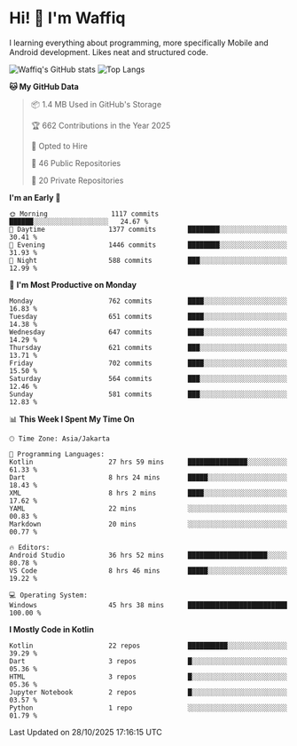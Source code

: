 
# Hi! 👋 I'm Waffiq

I learning everything about programming, more specifically Mobile and Android development. Likes neat and structured code.

<!-- Get to know more about me?

<a href="https://www.linkedin.com/in/waffiqaziz/"><img src="https://img.shields.io/static/v1?label=%20&message=LinkedIn&logo=linkedin&logoColor=white&color=0A66C2&style=for-the-badge" alt="LinkedIn"></a>
<a href="https://www.instagram.com/waffiqaziz/"><img src="https://img.shields.io/static/v1?label=%20&message=instagram&logo=instagram&logoColor=white&labelColor=%23E1306C&color=%23E1306C&style=for-the-badge" alt="Instagram"></a>
<a href="https://web.facebook.com/WaffiqAziz/"><img src="https://img.shields.io/static/v1?label=%20&message=Facebook&logo=facebook&logoColor=white&color=1877F2&style=for-the-badge" alt="Facebook"></a>
<a href="https://twitter.com/waffiqaziz"><img src="https://img.shields.io/static/v1?label=%20&message=X&logo=x&logoColor=white&color=000000&style=for-the-badge" alt="X"></a> -->

![Waffiq's GitHub stats](https://github-readme-stats-eight-theta.vercel.app/api?username=waffiqaziz&show_icons=true&include_all_commits=true&count_private=true&theme=dark)
![Top Langs](https://github-readme-stats.vercel.app/api/top-langs/?username=waffiqaziz&layout=compact&langs_count=8&theme=dark)

<!--START_SECTION:waka-->
**🐱 My GitHub Data** 

> 📦 1.4 MB Used in GitHub's Storage 
 > 
> 🏆 662 Contributions in the Year 2025
 > 
> 💼 Opted to Hire
 > 
> 📜 46 Public Repositories 
 > 
> 🔑 20 Private Repositories 
 > 
**I'm an Early 🐤** 

```text
🌞 Morning                1117 commits        ██████░░░░░░░░░░░░░░░░░░░   24.67 % 
🌆 Daytime                1377 commits        ████████░░░░░░░░░░░░░░░░░   30.41 % 
🌃 Evening                1446 commits        ████████░░░░░░░░░░░░░░░░░   31.93 % 
🌙 Night                  588 commits         ███░░░░░░░░░░░░░░░░░░░░░░   12.99 % 
```
📅 **I'm Most Productive on Monday** 

```text
Monday                   762 commits         ████░░░░░░░░░░░░░░░░░░░░░   16.83 % 
Tuesday                  651 commits         ████░░░░░░░░░░░░░░░░░░░░░   14.38 % 
Wednesday                647 commits         ████░░░░░░░░░░░░░░░░░░░░░   14.29 % 
Thursday                 621 commits         ███░░░░░░░░░░░░░░░░░░░░░░   13.71 % 
Friday                   702 commits         ████░░░░░░░░░░░░░░░░░░░░░   15.50 % 
Saturday                 564 commits         ███░░░░░░░░░░░░░░░░░░░░░░   12.46 % 
Sunday                   581 commits         ███░░░░░░░░░░░░░░░░░░░░░░   12.83 % 
```


📊 **This Week I Spent My Time On** 

```text
🕑︎ Time Zone: Asia/Jakarta

💬 Programming Languages: 
Kotlin                   27 hrs 59 mins      ███████████████░░░░░░░░░░   61.33 % 
Dart                     8 hrs 24 mins       █████░░░░░░░░░░░░░░░░░░░░   18.43 % 
XML                      8 hrs 2 mins        ████░░░░░░░░░░░░░░░░░░░░░   17.62 % 
YAML                     22 mins             ░░░░░░░░░░░░░░░░░░░░░░░░░   00.83 % 
Markdown                 20 mins             ░░░░░░░░░░░░░░░░░░░░░░░░░   00.77 % 

🔥 Editors: 
Android Studio           36 hrs 52 mins      ████████████████████░░░░░   80.78 % 
VS Code                  8 hrs 46 mins       █████░░░░░░░░░░░░░░░░░░░░   19.22 % 

💻 Operating System: 
Windows                  45 hrs 38 mins      █████████████████████████   100.00 % 
```

**I Mostly Code in Kotlin** 

```text
Kotlin                   22 repos            ██████████░░░░░░░░░░░░░░░   39.29 % 
Dart                     3 repos             █░░░░░░░░░░░░░░░░░░░░░░░░   05.36 % 
HTML                     3 repos             █░░░░░░░░░░░░░░░░░░░░░░░░   05.36 % 
Jupyter Notebook         2 repos             █░░░░░░░░░░░░░░░░░░░░░░░░   03.57 % 
Python                   1 repo              ░░░░░░░░░░░░░░░░░░░░░░░░░   01.79 % 
```




 Last Updated on 28/10/2025 17:16:15 UTC
<!--END_SECTION:waka-->
